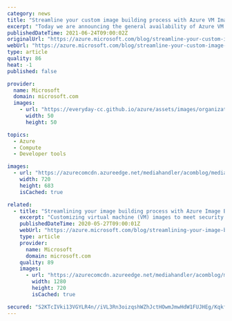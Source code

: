 ```yaml
---
category: news
title: "Streamline your custom image building process with Azure VM Image Builder service"
excerpt: "Today we are announcing the general availability of Azure VM Image Builder service, a managed service for you to build custom Linux or Windows VM images with ease, and be compliant with your company’s security policy across Azure and Azure Stack. With Azure VM Image Builder Service, the Microsoft managed"
publishedDateTime: 2021-06-24T09:00:02Z
originalUrl: "https://azure.microsoft.com/blog/streamline-your-custom-image-building-process-with-azure-vm-image-builder-service/"
webUrl: "https://azure.microsoft.com/blog/streamline-your-custom-image-building-process-with-azure-vm-image-builder-service/"
type: article
quality: 86
heat: -1
published: false

provider:
  name: Microsoft
  domain: microsoft.com
  images:
    - url: "https://everyday-cc.github.io/azure/assets/images/organizations/microsoft.com-50x50.jpg"
      width: 50
      height: 50

topics:
  - Azure
  - Compute
  - Developer tools

images:
  - url: "https://azurecomcdn.azureedge.net/mediahandler/acomblog/media/Default/blog/b68a6233-1287-4ff2-b230-d21ec1ee5005.jpg"
    width: 720
    height: 683
    isCached: true

related:
  - title: "Streamlining your image building process with Azure Image Builder"
    excerpt: "Customizing virtual machine (VM) images to meet security and compliance requirements and achieve faster deployment is a strong need for many enterprises, but most don't enjoy the process and energy needed for determining the right tooling, building the right pipeline, and maintaining it continuously.\r\n\r\nWe"
    publishedDateTime: 2020-05-27T09:00:01Z
    webUrl: "https://azure.microsoft.com/blog/streamlining-your-image-building-process-with-azure-image-builder/"
    type: article
    provider:
      name: Microsoft
      domain: microsoft.com
    quality: 89
    images:
      - url: "https://azurecomcdn.azureedge.net/mediahandler/acomblog/media/Default/blog/982ca0ac-4dbc-4750-a754-57cec2524c79.gif"
        width: 1280
        height: 720
        isCached: true

secured: "S2KTcIVki13VGYLR4n//iVL3Rn3oizqshWZhJctHOwmJmwHdW1FUJHEg/Kqkfz4eNWXIqgegMXGZosGXl4TyLOM18ELFPDrmOR/vQSVYjz6+EN4Y7ZtTDZie/CTL39BrpIXWe3ectKNfZd0zdAtsF7KMpgiDRPq9dsD0HsBM053H7gQJc85hOi9bV0O9jzmoPHJWy/tODN78++UCPO1vNK522ir3jk26rM+lOU6gKZWH/4OYt2+dx+DcZ2JuRtwX0uBUdqy8jaI+3B6qr0o5sQySapCXYVquTa/l9p6E+bBIJXgTZa1xJj60qZKRgEGcC0hfcoZlPOsmWgqOm9CZBpHA1vF/4lFncSpiC0qrmRw=;0hyryIwin0YWVQFuJnU61g=="
---
```


